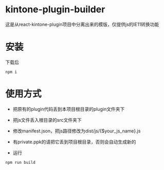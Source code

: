 # kintone-plugin-builder
这是从react-kintone-plugin项目中分离出来的模版，仅提供js的IE11转换功能

# 安装
下载后
```console
npm i
```

# 使用方式

- 把原有的plugin代码丢到本项目根目录的plugin文件夹下
  
- 把js文件丢入根目录的src文件夹下
  
- 修改manifest.json，把js路径修改为dist/js/{$your_js_name}.js

- 有private.ppk的请把它丢到项目根目录，否则会自动生成新的

- 运行
```console
npm run build
```

